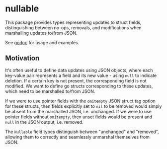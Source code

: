 # nullable

This package provides types representing updates to struct fields,
distinguishing between no-ops, removals, and modifications when marshalling
updates to/from JSON.

See [godoc](https://pkg.go.dev/github.com/nicheinc/nullable) for usage and
examples.

## Motivation

It's often useful to define data updates using JSON objects, where each
key-value pair represents a field and its new value - using `null` to indicate
deletion. If a certain key is not present, the corresponding field is not
modified. We want to define go structs corresponding to these updates, which
need to be marshalled to/from JSON.

If we were to use pointer fields with the `omitempty` JSON struct tag option for
these structs, then fields explicitly set to `nil` to be removed would simply be
absent from the marshalled JSON, i.e. unchanged. If we were to use pointer
fields without `omitempty`, then unset fields would be present and `null` in the
JSON output, i.e. removed.

The `Nullable` field types distinguish between "unchanged" and "removed",
allowing them to correctly and seamlessly unmarshal themselves from JSON.
